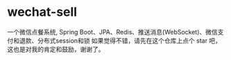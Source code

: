 # wechat-sell
一个微信点餐系统, Spring Boot、JPA、Redis、推送消息(WebSocket)、微信支付和退款、分布式session和锁
 如果觉得不错，请先在这个仓库上点个 star 吧，这也是对我的肯定和鼓励，谢谢了。
